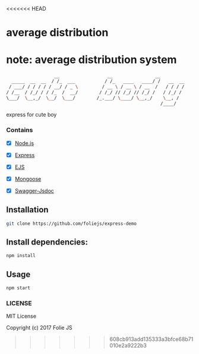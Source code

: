 <<<<<<< HEAD
# average distribution

note:
  average distribution system
=======
```bash
                  __                  __                __         
  _____  __  __  / /_  ___           / /_   ____   ____/ /   __  __
 / ___/ / / / / / __/ / _ \         / __ \ / __ \ / __  /   / / / /
/ /__  / /_/ / / /_  /  __/        / /_/ // /_/ // /_/ /   / /_/ / 
\___/  \__,_/  \__/  \___/        /_.___/ \____/ \__,_/    \__, /  
                                                          /____/   
```
express for cute boy

### Contains
- [x] [Node.js](https://github.com/nodejs/node)
- [x] [Express](https://github.com/expressjs/express)
- [x] [EJS](https://github.com/tj/ejs)
- [x] [Mongoose](https://github.com/Automattic/mongoose)
- [x] [Swagger-Jsdoc](https://github.com/Surnet/swagger-jsdoc)


## Installation
```bash
git clone https://github.com/foliejs/express-demo
```


## Install dependencies:
```bash
npm install
```

## Usage

```bash
npm start
```

### LICENSE

MIT License

Copyright (c) 2017 Folie JS
>>>>>>> 608cb913add135333a3bfce68b71010e2a9222b3

